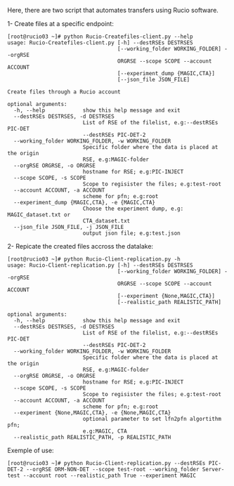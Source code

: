 Here, there are two script that automates transfers using Rucio software.

1- Create files at a specific endpoint:

    [root@rucio03 ~]# python Rucio-Createfiles-client.py --help
    usage: Rucio-Createfiles-client.py [-h] --destRSEs DESTRSES
                                       [--working_folder WORKING_FOLDER] --orgRSE
                                       ORGRSE --scope SCOPE --account ACCOUNT
                                       [--experiment_dump {MAGIC,CTA}]
                                       [--json_file JSON_FILE]

    Create files through a Rucio account

    optional arguments:
      -h, --help            show this help message and exit
      --destRSEs DESTRSES, -d DESTRSES
                            List of RSE of the filelist, e.g:--destRSEs PIC-DET
                            --destRSEs PIC-DET-2
      --working_folder WORKING_FOLDER, -w WORKING_FOLDER
                            Specific folder where the data is placed at the origin
                            RSE, e.g:MAGIC-folder
      --orgRSE ORGRSE, -o ORGRSE
                            hostname for RSE; e.g:PIC-INJECT
      --scope SCOPE, -s SCOPE
                            Scope to regisister the files; e.g:test-root
      --account ACCOUNT, -a ACCOUNT
                            scheme for pfn; e.g:root
      --experiment_dump {MAGIC,CTA}, -e {MAGIC,CTA}
                            Choose the experiment dump, e.g: MAGIC_dataset.txt or
                            CTA_dataset.txt
      --json_file JSON_FILE, -j JSON_FILE
                            output json file; e.g:test.json

                                       
2- Repicate the created files accross the datalake:

    [root@rucio03 ~]# python Rucio-Client-replication.py -h
    usage: Rucio-Client-replication.py [-h] --destRSEs DESTRSES
                                       [--working_folder WORKING_FOLDER] --orgRSE
                                       ORGRSE --scope SCOPE --account ACCOUNT
                                       [--experiment {None,MAGIC,CTA}]
                                       [--realistic_path REALISTIC_PATH] 

    optional arguments:
      -h, --help            show this help message and exit
      --destRSEs DESTRSES, -d DESTRSES
                            List of RSE of the filelist, e.g:--destRSEs PIC-DET
                            --destRSEs PIC-DET-2
      --working_folder WORKING_FOLDER, -w WORKING_FOLDER
                            Specific folder where the data is placed at the origin
                            RSE, e.g:MAGIC-folder
      --orgRSE ORGRSE, -o ORGRSE
                            hostname for RSE; e.g:PIC-INJECT
      --scope SCOPE, -s SCOPE
                            Scope to regisister the files; e.g:test-root
      --account ACCOUNT, -a ACCOUNT
                            scheme for pfn; e.g:root
      --experiment {None,MAGIC,CTA}, -e {None,MAGIC,CTA}
                            optional parameter to set lfn2pfn algortithm pfn;
                            e.g:MAGIC, CTA
      --realistic_path REALISTIC_PATH, -p REALISTIC_PATH
  
  
  Exemple of use:
  
    [root@rucio03 ~]# python Rucio-Client-replication.py --destRSEs PIC-DET-2 --orgRSE ORM-NON-DET --scope test-root --working_folder Server-test --account root --realistic_path True --experiment MAGIC

